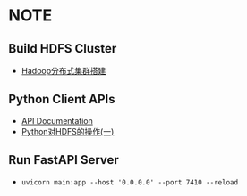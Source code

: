 # NOTE

## Build HDFS Cluster

- [Hadoop分布式集群搭建](https://www.cnblogs.com/skyturtle/p/9979413.html)

## Python Client APIs

- [API Documentation](https://hdfscli.readthedocs.io/en/latest/api.html)
- [Python对HDFS的操作(一)](https://blog.csdn.net/ahilll/article/details/83377387)

## Run FastAPI Server

- ```uvicorn main:app --host '0.0.0.0' --port 7410 --reload```